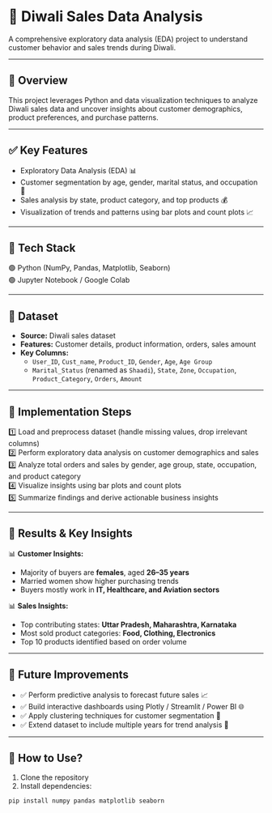 # 🎇 Diwali Sales Data Analysis
A comprehensive exploratory data analysis (EDA) project to understand customer behavior and sales trends during Diwali.

---

## 🔹 Overview
This project leverages Python and data visualization techniques to analyze Diwali sales data and uncover insights about customer demographics, product preferences, and purchase patterns.

---

## ✅ Key Features
- Exploratory Data Analysis (EDA) 📊  
- Customer segmentation by age, gender, marital status, and occupation 👥  
- Sales analysis by state, product category, and top products 💰  
- Visualization of trends and patterns using bar plots and count plots 📈  

---

## 🔹 Tech Stack
🟢 Python (NumPy, Pandas, Matplotlib, Seaborn)  
🟢 Jupyter Notebook / Google Colab  

---

## 🔹 Dataset
- **Source:** Diwali sales dataset  
- **Features:** Customer details, product information, orders, sales amount  
- **Key Columns:**  
  - `User_ID`, `Cust_name`, `Product_ID`, `Gender`, `Age`, `Age Group`  
  - `Marital_Status` (renamed as `Shaadi`), `State`, `Zone`, `Occupation`, `Product_Category`, `Orders`, `Amount`  

---

## 🔹 Implementation Steps
1️⃣ Load and preprocess dataset (handle missing values, drop irrelevant columns)  
2️⃣ Perform exploratory data analysis on customer demographics and sales  
3️⃣ Analyze total orders and sales by gender, age group, state, occupation, and product category  
4️⃣ Visualize insights using bar plots and count plots  
5️⃣ Summarize findings and derive actionable business insights  

---

## 🔹 Results & Key Insights
📊 **Customer Insights:**  
- Majority of buyers are **females**, aged **26–35 years**  
- Married women show higher purchasing trends  
- Buyers mostly work in **IT, Healthcare, and Aviation sectors**  

📊 **Sales Insights:**  
- Top contributing states: **Uttar Pradesh, Maharashtra, Karnataka**  
- Most sold product categories: **Food, Clothing, Electronics**  
- Top 10 products identified based on order volume  

---

## 🔹 Future Improvements
- ✅ Perform predictive analysis to forecast future sales 📈
- ✅ Build interactive dashboards using Plotly / Streamlit / Power BI 🌐
- ✅ Apply clustering techniques for customer segmentation 🤝
- ✅ Extend dataset to include multiple years for trend analysis 📂

---

## 🔹 How to Use?
1. Clone the repository  
2. Install dependencies:
```bash
pip install numpy pandas matplotlib seaborn
